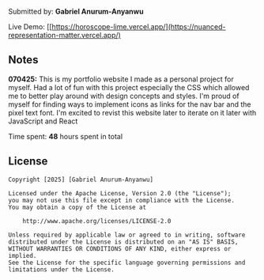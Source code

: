 Submitted by: **Gabriel Anurum-Anyanwu**

Live Demo: [[https://horoscope-lime.vercel.app/](https://nuanced-representation-matter.vercel.app/)




## Notes

**070425:** This is my portfolio website I made as a personal project for myself. Had a lot of fun with this project especially the CSS which allowed me to better play around with design concepts and styles. I'm proud of myself for finding ways to implement icons as links for the nav bar and the pixel text font. I'm excited to revist this website later to iterate on it later with JavaScript and React 

Time spent: **48** hours spent in total

## License

    Copyright [2025] [Gabriel Anurum-Anyanwu]

    Licensed under the Apache License, Version 2.0 (the "License");
    you may not use this file except in compliance with the License.
    You may obtain a copy of the License at

        http://www.apache.org/licenses/LICENSE-2.0

    Unless required by applicable law or agreed to in writing, software
    distributed under the License is distributed on an "AS IS" BASIS,
    WITHOUT WARRANTIES OR CONDITIONS OF ANY KIND, either express or implied.
    See the License for the specific language governing permissions and
    limitations under the License.
